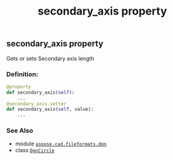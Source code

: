 ﻿---
title: secondary_axis property
second_title: Aspose.CAD for Python via .NET API References
description: 
type: docs
weight: 140
url: /python-net/aspose.cad.fileformats.dgn/dgncircle/secondary_axis/
is_root: false
---

## secondary_axis property


Gets or sets Secondary axis length
### Definition:
```python
@property
def secondary_axis(self):
    ...
@secondary_axis.setter
def secondary_axis(self, value):
    ...
```

### See Also
* module [`aspose.cad.fileformats.dgn`](../../)
* class [`DgnCircle`](/cad/python-net/aspose.cad.fileformats.dgn/dgncircle)

